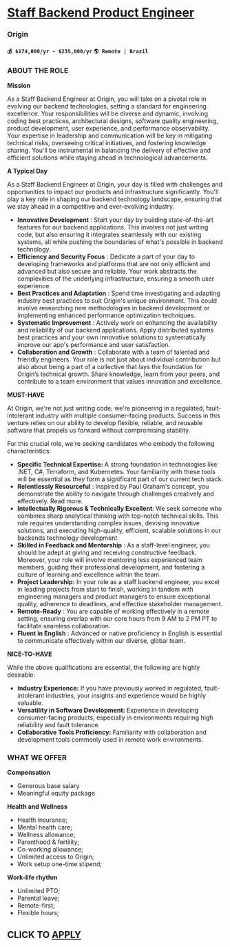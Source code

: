 # [Staff Backend Product Engineer](https://www.remotewlb.com/apply/staff-backend-product-engineer)  
### Origin  
#### `💰 $174,000/yr - $235,000/yr` `🌎 Remote | Brazil`  

### ABOUT THE ROLE

**Mission**

As a Staff Backend Engineer at Origin, you will take on a pivotal role in evolving our backend technologies, setting a standard for engineering excellence. Your responsibilities will be diverse and dynamic, involving coding best practices, architectural designs, software quality engineering, product development, user experience, and performance observability. Your expertise in leadership and communication will be key in mitigating technical risks, overseeing critical initiatives, and fostering knowledge sharing. You'll be instrumental in balancing the delivery of effective and efficient solutions while staying ahead in technological advancements.

**A Typical Day**

As a Staff Backend Engineer at Origin, your day is filled with challenges and opportunities to impact our products and infrastructure significantly. You'll play a key role in shaping our backend technology landscape, ensuring that we stay ahead in a competitive and ever-evolving industry.

  * **Innovative Development** : Start your day by building state-of-the-art features for our backend applications. This involves not just writing code, but also ensuring it integrates seamlessly with our existing systems, all while pushing the boundaries of what's possible in backend technology.
  * **Efficiency and Security Focus** : Dedicate a part of your day to developing frameworks and platforms that are not only efficient and advanced but also secure and reliable. Your work abstracts the complexities of the underlying infrastructure, ensuring a smooth user experience.
  * **Best Practices and Adaptation** : Spend time investigating and adapting industry best practices to suit Origin's unique environment. This could involve researching new methodologies in backend development or implementing enhanced performance optimization techniques.
  * **Systematic Improvement** : Actively work on enhancing the availability and reliability of our backend applications. Apply distributed systems best practices and your own innovative solutions to systematically improve our app's performance and user satisfaction.
  * **Collaboration and Growth** : Collaborate with a team of talented and friendly engineers. Your role is not just about individual contribution but also about being a part of a collective that lays the foundation for Origin’s technical growth. Share knowledge, learn from your peers, and contribute to a team environment that values innovation and excellence.

**MUST-HAVE**

At Origin, we're not just writing code; we're pioneering in a regulated, fault-intolerant industry with multiple consumer-facing products. Success in this venture relies on our ability to develop flexible, reliable, and reusable software that propels us forward without compromising stability.

For this crucial role, we're seeking candidates who embody the following characteristics:

  * **Specific Technical Expertise:** A strong foundation in technologies like .NET, C#, Terraform, and Kubernetes. Your familiarity with these tools will be essential as they form a significant part of our current tech stack.
  * **Relentlessly Resourceful** : Inspired by Paul Graham's concept, you demonstrate the ability to navigate through challenges creatively and effectively. Read more.
  * **Intellectually Rigorous & Technically Excellent**: We seek someone who combines sharp analytical thinking with top-notch technical skills. This role requires understanding complex issues, devising innovative solutions, and executing high-quality, efficient, scalable solutions in our backends technology development.
  * **Skilled in Feedback and Mentorship** : As a staff-level engineer, you should be adept at giving and receiving constructive feedback. Moreover, your role will involve mentoring less experienced team members, guiding their professional development, and fostering a culture of learning and excellence within the team.
  * **Project Leadership:** In your role as a staff backend engineer, you excel in leading projects from start to finish, working in tandem with engineering managers and product managers to ensure exceptional quality, adherence to deadlines, and effective stakeholder management.
  * **Remote-Ready** : You are capable of working effectively in a remote setting, ensuring overlap with our core hours from 9 AM to 2 PM PT to facilitate seamless collaboration.
  * **Fluent in English** : Advanced or native proficiency in English is essential to communicate effectively within our diverse, global team.

**NICE-TO-HAVE**

While the above qualifications are essential, the following are highly desirable:

  * **Industry Experience:** If you have previously worked in regulated, fault-intolerant industries, your insights and experience would be highly valuable.
  * **Versatility in Software Development:** Experience in developing consumer-facing products, especially in environments requiring high reliability and fault tolerance.
  * **Collaborative Tools Proficiency:** Familiarity with collaboration and development tools commonly used in remote work environments.

### WHAT WE OFFER

**Compensation**

  * Generous base salary
  * Meaningful equity package

**Health and Wellness**

  * Health insurance;
  * Mental health care;
  * Wellness allowance;
  * Parenthood & fertility;
  * Co-working allowance;
  * Unlimited access to Origin;
  * Work setup one-time stipend;

**Work-life rhythm**

  * Unlimited PTO;
  * Parental leave;
  * Remote-first;
  * Flexible hours;

  
## CLICK TO [APPLY](https://www.remotewlb.com/apply/staff-backend-product-engineer)

